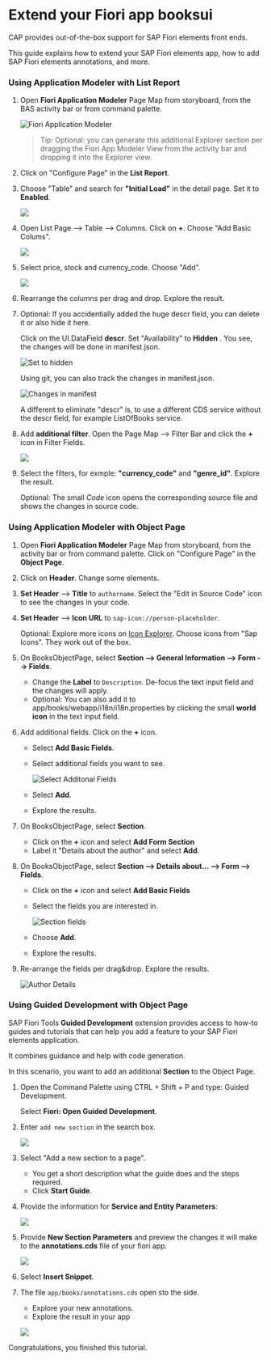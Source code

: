 # Extend your Fiori app booksui

CAP provides out-of-the-box support for SAP Fiori elements front ends.

This guide explains how to extend your SAP Fiori elements app, how to add SAP Fiori elements annotations, and more.



### Using Application Modeler with List Report

1. Open **Fiori Application Modeler** Page Map from storyboard, from the BAS activity bar or from command palette. 

   ![Fiori Application Modeler](images/fiori/6_fiori_5_pagemap.png)

   >Tip: Optional: you can generate this additional Explorer section per dragging the Fiori App Modeler View from the activity bar and dropping it into the Explorer view.

2. Click on "Configure Page" in the **List Report**. 

3. Choose "Table" and search for **"Initial Load"** in the detail page. Set it to **Enabled**.

   ![](images/fiori/6_fiori_5_enabled.png)

4. Open List Page --> Table --> Columns. Click on **+**.
   Choose "Add Basic Colums". 

   ![](images/fiori/6_fiori_6_addcol.png)
   
5. Select price, stock and currency_code.
   Choose "Add".

   ![](images/fiori/6_fiori_7_fields.png)

6. Rearrange the columns per drag and drop. Explore the result. 

7. Optional: If you accidentially added the huge descr field, you can delete it or also hide it here.

   Click on the UI.DataField **descr**. Set "Availability" to **Hidden** . 
   You see, the changes will be done in manifest.json.

   ![Set to hidden](images/fiori/6_fiori_8_hidden.png)

   Using git, you can also track the changes in manifest.json.
 
   ![Changes in manifest](images/fiori/6_fiori_9_changes.png)

   A different to eliminate "descr" is, to use a different CDS service without the descr field, for example ListOfBooks service.
   
8. Add **additional filter**. 
   Open the Page Map --> Filter Bar and click the **+** icon in Filter Fields.

   ![](images/fiori/6_fiori_10_list_filter.png)

9. Select the filters, for exmple: **"currency_code"** and **"genre_id"**. Explore the result.

   Optional: The small *Code* icon opens the corresponding source file and shows the changes in source code.



### Using Application Modeler with Object Page

1. Open **Fiori Application Modeler** Page Map from storyboard, from the activity bar or from command palette. Click on "Configure Page" in the **Object Page**. 

2. Click on **Header**. Change some elements.
   
3. **Set Header** --> **Title** to `authorname`. Select the "Edit in Source Code" icon to see the changes in your code.

4. **Set Header** --> **Icon URL** to `sap-icon://person-placeholder`. 
   
   Optional: Explore more icons on [Icon Explorer](https://sapui5.hana.ondemand.com/sdk/test-resources/sap/m/demokit/iconExplorer/webapp/index.html). 
   Choose icons from "Sap Icons". 
   They work out of the box.

5. On BooksObjectPage, select **Section -->  General Information --> Form --> Fields**.

   - Change the **Label** to `Description`. De-focus the text input field and the changes will apply. 
   - Optional: You can also add it to app/books/webapp/i18n/i18n.properties by clicking the small **world icon** in the text input field.

6. Add additional fields. Click on the **+** icon.
   
   - Select **Add Basic Fields**.
   - Select additional fields you want to see.

     ![Select Additonal Fields](images/fiori/6_fiori_15_object_fields.png)

    - Select **Add**.
    - Explore the results.

7. On BooksObjectPage, select **Section**. 
   - Click on the **+** icon and select **Add Form Section**
   - Label it "Details about the author" and select **Add**.
   
8. On BooksObjectPage, select **Section -->  Details about... --> Form --> Fields**.
   - Click on the **+** icon and select **Add Basic Fields**
   - Select the fields you are interested in.
     
     ![Section fields](images/fiori/6_fiori_17_section_fields.png)

   - Choose **Add**.
   - Explore the results.

9. Re-arrange the fields per drag&drop. Explore the results.

   ![Author Details](images/fiori/6_fiori_18_newsection.png)


### Using Guided Development with Object Page

SAP Fiori Tools **Guided Development** extension provides access to how-to guides and tutorials that can help you add a feature to your SAP Fiori elements application.

It combines guidance and help with code generation.

In this scenario, you want to add an additional **Section** to the Object Page.

1. Open the Command Palette using CTRL + Shift + P and type: Guided Development.

   Select **Fiori: Open Guided Development**.

2. Enter `add new section` in the search box.

   ![](images/fiori/6_fiori_11_add_new_section.png)
   
3. Select "Add a new section to a page". 
   
   - You get a short description what the guide does and the steps required.
   - Click **Start Guide**.

4. Provide the information for **Service and Entity Parameters**:

   ![](images/fiori/6_fiori_12_guideddev_1.png)

5. Provide **New Section Parameters** and preview the changes it will make to the **annotations.cds** file of your fiori app. <br>

   ![](images/fiori/6_fiori_13_guideddev_2.png)


6. Select **Insert Snippet**. 

7. The file `app/books/annotations.cds` open sto the side. 
   - Explore your new annotations.
   - Explore the result in your app

   ![](images/fiori/6_fiori_14_guideddev_3.png)



Congratulations, you finished this tutorial.





